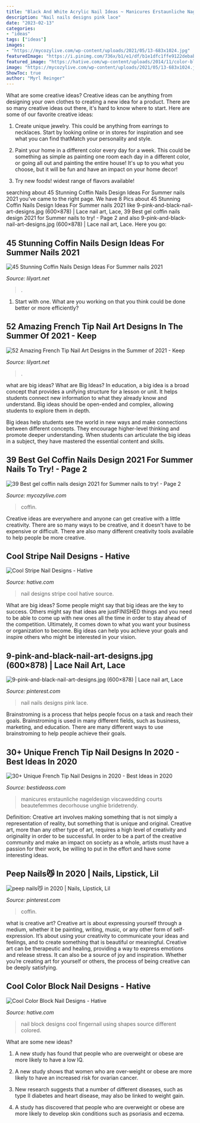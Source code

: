 ```yaml
---
title: "Black And White Acrylic Nail Ideas ~ Manicures Erstaunliche Nageldesign Viscawedding Courts Beautefemmes Decorhouse Unghie Bridetrendy"
description: "Nail nails designs pink lace"
date: "2023-02-13"
categories:
- "ideas"
tags: ["ideas"]
images:
- "https://mycozylive.com/wp-content/uploads/2021/05/13-683x1024.jpg"
featuredImage: "https://i.pinimg.com/736x/b1/e1/df/b1e1dfc1ffe9122debab2e29a7017453--unique-nail-designs-black-nail-designs.jpg"
featured_image: "https://hative.com/wp-content/uploads/2014/11/color-block-nail-designs/6-color-block-nail-designs.jpg"
image: "https://mycozylive.com/wp-content/uploads/2021/05/13-683x1024.jpg"
ShowToc: true
author: "Myrl Reinger"
---
```



What are some creative ideas?
Creative ideas can be anything from designing your own clothes to creating a new idea for a product. There are so many creative ideas out there, it's hard to know where to start. Here are some of our favorite creative ideas:
1. Create unique jewelry. This could be anything from earrings to necklaces. Start by looking online or in stores for inspiration and see what you can find thatMatch your personality and style.

2. Paint your home in a different color every day for a week. This could be something as simple as painting one room each day in a different color, or going all out and painting the entire house! It's up to you what you choose, but it will be fun and have an impact on your home decor!

3. Try new foods! widest range of flavors available!

	

		
searching about 45 Stunning Coffin Nails Design Ideas For Summer nails 2021 you've came to the right page. We have 8 Pics about 45 Stunning Coffin Nails Design Ideas For Summer nails 2021 like 9-pink-and-black-nail-art-designs.jpg (600×878) | Lace nail art, Lace, 39 Best gel coffin nails design 2021 for Summer nails to try! - Page 2 and also 9-pink-and-black-nail-art-designs.jpg (600×878) | Lace nail art, Lace. Here you go:
		
    
## 45 Stunning Coffin Nails Design Ideas For Summer Nails 2021

<img loading=lazy src="https://lilyart.net/wp-content/uploads/2021/05/33-7-768x1152.jpg" onerror="this.onerror=null;this.src='https://tse3.mm.bing.net/th?id=OIP.XLkV1QAAlGnn2SwwAmzUygHaLH&amp;pid=15.1';" alt="45 Stunning Coffin Nails Design Ideas For Summer nails 2021">

_Source: lilyart.net_

>. 

	

1. Start with one. What are you working on that you think could be done better or more efficiently?

    
## 52 Amazing French Tip Nail Art Designs In The Summer Of 2021 - Keep

<img loading=lazy src="https://lilyart.net/wp-content/uploads/2021/03/41-3.jpg" onerror="this.onerror=null;this.src='https://tse1.mm.bing.net/th?id=OIP.z2cHLn50FZ8NCEt-9r2J7wHaLD&amp;pid=15.1';" alt="52 Amazing French Tip Nail Art Designs in the Summer of 2021 - Keep">

_Source: lilyart.net_

>. 

	

what are big ideas?
What are Big Ideas?
In education, a big idea is a broad concept that provides a unifying structure for a lesson or unit. It helps students connect new information to what they already know and understand. Big ideas should be open-ended and complex, allowing students to explore them in depth.

Big ideas help students see the world in new ways and make connections between different concepts. They encourage higher-level thinking and promote deeper understanding. When students can articulate the big ideas in a subject, they have mastered the essential content and skills.

    
## 39 Best Gel Coffin Nails Design 2021 For Summer Nails To Try! - Page 2

<img loading=lazy src="https://mycozylive.com/wp-content/uploads/2021/05/13-683x1024.jpg" onerror="this.onerror=null;this.src='https://tse2.mm.bing.net/th?id=OIP.dzt52vdBR__bazcKQzpPxgHaLG&amp;pid=15.1';" alt="39 Best gel coffin nails design 2021 for Summer nails to try! - Page 2">

_Source: mycozylive.com_

>coffin. 

	

Creative ideas are everywhere and anyone can get creative with a little creativity. There are so many ways to be creative, and it doesn't have to be expensive or difficult. There are also many different creativity tools available to help people be more creative.

    
## Cool Stripe Nail Designs - Hative

<img loading=lazy src="https://hative.com/wp-content/uploads/2014/11/stripe-nail-designs/8-stripe-nail-designs.jpg" onerror="this.onerror=null;this.src='https://tse4.mm.bing.net/th?id=OIP.vXjVEbrpSFuBOkxxt2CEcwHaJ5&amp;pid=15.1';" alt="Cool Stripe Nail Designs - Hative">

_Source: hative.com_

>nail designs stripe cool hative source. 

	

What are big ideas?
Some people might say that big ideas are the key to success. Others might say that ideas are justFINISHED things and you need to be able to come up with new ones all the time in order to stay ahead of the competition. Ultimately, it comes down to what you want your business or organization to become. Big ideas can help you achieve your goals and inspire others who might be interested in your vision.

    
## 9-pink-and-black-nail-art-designs.jpg (600×878) | Lace Nail Art, Lace

<img loading=lazy src="https://i.pinimg.com/736x/b1/e1/df/b1e1dfc1ffe9122debab2e29a7017453--unique-nail-designs-black-nail-designs.jpg" onerror="this.onerror=null;this.src='https://tse1.mm.bing.net/th?id=OIP.FKR3i6RSLojmyJv9t5D00wHaK1&amp;pid=15.1';" alt="9-pink-and-black-nail-art-designs.jpg (600×878) | Lace nail art, Lace">

_Source: pinterest.com_

>nail nails designs pink lace. 

	

Brainstroming is a process that helps people focus on a task and reach their goals. Brainstroming is used in many different fields, such as business, marketing, and education. There are many different ways to use brainstroming to help people achieve their goals.

    
## 30+ Unique French Tip Nail Designs In 2020 - Best Ideas In 2020

<img loading=lazy src="https://www.bestideass.com/wp-content/uploads/2020/02/24-best-french-tip-nail-designs-2402202095624.jpg" onerror="this.onerror=null;this.src='https://tse2.mm.bing.net/th?id=OIP.DQaMnFGIpsRo-fZIw3wqAwHaJ4&amp;pid=15.1';" alt="30+ Unique French Tip Nail Designs in 2020 - Best Ideas in 2020">

_Source: bestideass.com_

>manicures erstaunliche nageldesign viscawedding courts beautefemmes decorhouse unghie bridetrendy. 

	

Definition: Creative art involves making something that is not simply a representation of reality, but something that is unique and original.
Creative art, more than any other type of art, requires a high level of creativity and originality in order to be successful. In order to be a part of the creative community and make an impact on society as a whole, artists must have a passion for their work, be willing to put in the effort and have some interesting ideas.

    
## Peep Nails😼 In 2020 | Nails, Lipstick, Lil

<img loading=lazy src="https://i.pinimg.com/736x/c2/57/03/c25703fb288bae692500a20f89effb27.jpg" onerror="this.onerror=null;this.src='https://tse3.mm.bing.net/th?id=OIP.6QPdXZT8DKDa_l1cD3_hiAHaLN&amp;pid=15.1';" alt="peep nails😼 in 2020 | Nails, Lipstick, Lil">

_Source: pinterest.com_

>coffin. 

	

what is creative art?
Creative art is about expressing yourself through a medium, whether it be painting, writing, music, or any other form of self-expression. It’s about using your creativity to communicate your ideas and feelings, and to create something that is beautiful or meaningful.
Creative art can be therapeutic and healing, providing a way to express emotions and release stress. It can also be a source of joy and inspiration. Whether you’re creating art for yourself or others, the process of being creative can be deeply satisfying.

    
## Cool Color Block Nail Designs - Hative

<img loading=lazy src="https://hative.com/wp-content/uploads/2014/11/color-block-nail-designs/6-color-block-nail-designs.jpg" onerror="this.onerror=null;this.src='https://tse4.mm.bing.net/th?id=OIP.zCgub5iwRDbvFUFMhhvCMQHaLH&amp;pid=15.1';" alt="Cool Color Block Nail Designs - Hative">

_Source: hative.com_

>nail block designs cool fingernail using shapes source different colored. 

	

What are some new ideas?
1. A new study has found that people who are overweight or obese are more likely to have a low IQ.
2. A new study shows that women who are over-weight or obese are more likely to have an increased risk for ovarian cancer.

3. New research suggests that a number of different diseases, such as type II diabetes and heart disease, may also be linked to weight gain.

4. A study has discovered that people who are overweight or obese are more likely to develop skin conditions such as psoriasis and eczema.

